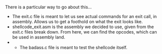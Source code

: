 There is a particular way to go about this...

- The exit.c file is meant to let us see actual commands for an exit call, in assembly. Allows us to get a foothold on what the exit looks like.
- shellcode_exit.asm is the assembly we decided to use, given from the exit.c files break down. From here, we can find the opcodes, which can be used in assembly land.
- - The badass.c file is meant to test the shellcode itself.
